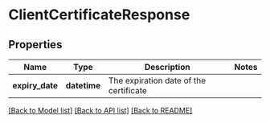 # ClientCertificateResponse

## Properties
Name | Type | Description | Notes
------------ | ------------- | ------------- | -------------
**expiry_date** | **datetime** | The expiration date of the certificate | 

[[Back to Model list]](../README.md#documentation-for-models) [[Back to API list]](../README.md#documentation-for-api-endpoints) [[Back to README]](../README.md)

